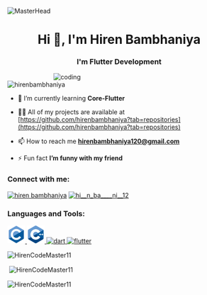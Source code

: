 ![MasterHead](https://camo.githubusercontent.com/5dc6ee33381917e41fc9c4951799268998f11a9b864399bf79a0842e4f9b194d/68747470733a2f2f692e696d6775722e636f6d2f315a76566b44632e676966)

<h1 align="center">Hi 👋, I'm Hiren Bambhaniya</h1>
<h3 align="center">I'm Flutter Development</h3>
<img align="right" alt="coding" width="400"src="https://media3.giphy.com/media/qgQUggAC3Pfv687qPC/giphy.gif">
<p align="left"> <img src="https://komarev.com/ghpvc/?username=hirenbambhaniya&label=Profile%20views&color=0e75b6&style=flat" alt="hirenbambhaniya" /> </p>

- 🌱 I’m currently learning **Core-Flutter**

- 👨‍💻 All of my projects are available at [https://github.com/hirenbambhaniya?tab=repositories](https://github.com/hirenbambhaniya?tab=repositories)

- 📫 How to reach me **hirenbambhaniya120@gmail.com**

- ⚡ Fun fact **I’m funny with my friend**

<h3 align="left">Connect with me:</h3>
<p align="left">
<a href="https://linkedin.com/in/hiren bambhaniya" target="blank"><img align="center" src="https://raw.githubusercontent.com/rahuldkjain/github-profile-readme-generator/master/src/images/icons/Social/linked-in-alt.svg" alt="hiren bambhaniya" height="30" width="40" /></a>
<a href="https://instagram.com/hi__n_ba____ni__12" target="blank"><img align="center" src="https://raw.githubusercontent.com/rahuldkjain/github-profile-readme-generator/master/src/images/icons/Social/instagram.svg" alt="hi__n_ba____ni__12" height="30" width="40" /></a>
</p>

<h3 align="left">Languages and Tools:</h3>
<p align="left"> <a href="https://www.cprogramming.com/" target="_blank" rel="noreferrer"> <img src="https://raw.githubusercontent.com/devicons/devicon/master/icons/c/c-original.svg" alt="c" width="40" height="40"/> </a> <a href="https://www.w3schools.com/cpp/" target="_blank" rel="noreferrer"> <img src="https://raw.githubusercontent.com/devicons/devicon/master/icons/cplusplus/cplusplus-original.svg" alt="cplusplus" width="40" height="40"/> </a> <a href="https://dart.dev" target="_blank" rel="noreferrer"> <img src="https://www.vectorlogo.zone/logos/dartlang/dartlang-icon.svg" alt="dart" width="40" height="40"/> </a> <a href="https://flutter.dev" target="_blank" rel="noreferrer"> <img src="https://www.vectorlogo.zone/logos/flutterio/flutterio-icon.svg" alt="flutter" width="40" height="40"/> </a> </p>

<p><img align="center" src="https://github-readme-stats.vercel.app/api/top-langs?username=HirenCodeMaster11&show_icons=true&locale=en&layout=compact" alt="HirenCodeMaster11" /></p>

<p>&nbsp;<img align="center" src="https://github-readme-stats.vercel.app/api?username=HirenCodeMaster11&show_icons=true&locale=en" alt="HirenCodeMaster11" /></p>

<p><img align="center" src="https://github-readme-streak-stats.herokuapp.com/?user=HirenCodeMaster11&" alt="HirenCodeMaster11" /></p>
